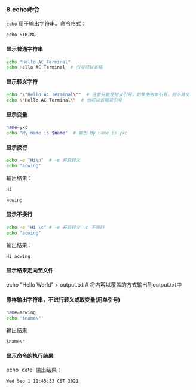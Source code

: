 ### 8.echo命令

`echo` 用于输出字符串。命令格式：

`echo STRING`

#### 显示普通字符串

````bash
echo "Hello AC Terminal"
echo Hello AC Terminal  # 引号可以省略
````

#### 显示转义字符

```bash
echo "\"Hello AC Terminal\""  # 注意只能使用双引号，如果使用单引号，则不转义
echo \"Hello AC Terminal\"  # 也可以省略双引号
```

#### 显示变量

```bash
name=yxc
echo "My name is $name"  # 输出 My name is yxc
```

#### 显示换行

```bash
echo -e "Hi\n"  # -e 开启转义
echo "acwing"
```

输出结果：

```bash
Hi

acwing
```

#### 显示不换行

```bash
echo -e "Hi \c" # -e 开启转义 \c 不换行
echo "acwing"
```

输出结果：

`Hi acwing`

#### 显示结果定向至文件

echo "Hello World" > output.txt  # 将内容以覆盖的方式输出到output.txt中

#### 原样输出字符串，不进行转义或取变量(用单引号)

```bash
name=acwing
echo '$name\"'
```


输出结果

`$name\"`

#### 显示命令的执行结果

echo \`date\`
输出结果：

`Wed Sep 1 11:45:33 CST 2021`